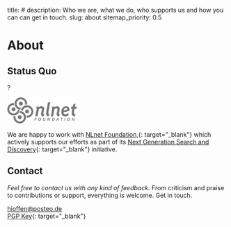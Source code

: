 title: #
description: Who we are, what we do, who supports us and how you can can get in touch.
slug: about
sitemap_priority: 0.5

# About

## Status Quo

?

<span><a href="https://nlnet.nl/" target="_blank" rel="noopener"><img alt="NLnet Foundation" class="mt4" height="60px" width="160px" src="/theme/images/nlnet-logo-gray.svg"></a></span>

We are happy to work with [NLnet Foundation,](https://nlnet.nl/){: target="_blank"} which actively supports our efforts as part of its [Next Generation Search and Discovery](https://nlnet.nl/discovery/){: target="_blank"} initiative.

## Contact

*Feel free to contact us with any kind of feedback.* From criticism and praise to contributions or support, everything is welcome. Get in touch.

[hioffen@posteo.de](mailto:hioffen@posteo.de)  
[PGP Key](/theme/74B041E23DB29D552644CEB1B18C633D6967FE3F.asc){: target="_blank"}
